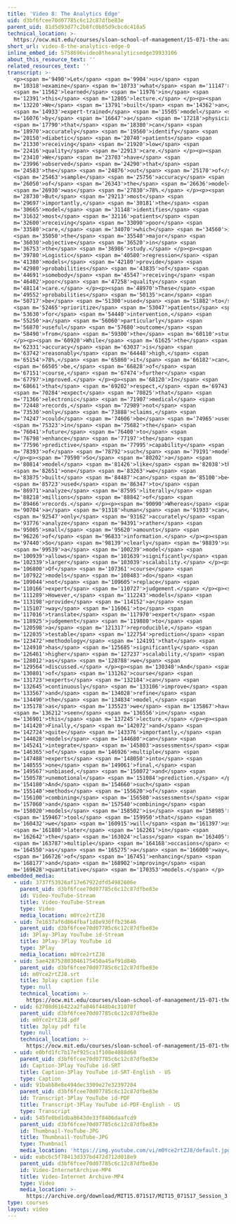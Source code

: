 ```yaml
---
title: 'Video 8: The Analytics Edge'
uid: d3bf6fcee70d07785c6c12c87dfbe83e
parent_uid: 81d5d93d77c2b8fc0b85d9cbcdc418a5
technical_location: >-
  https://ocw.mit.edu/courses/sloan-school-of-management/15-071-the-analytics-edge-spring-2017/logistic-regression/modeling-the-expert-an-introduction-to-logistic-regression/video-8-the-analytics-edge/video-8-the-analytics-edge-0
short_url: video-8-the-analytics-edge-0
inline_embed_id: 5758696video8theanalyticsedge39933106
about_this_resource_text: ''
related_resources_text: ''
transcript: >-
  <p><span m='9490'>Let</span> <span m='9904'>us</span> <span
  m='10318'>examine</span> <span m='10733'>what</span> <span m='11147'>we</span>
  <span m='11562'>learned</span> <span m='11976'>in</span> <span
  m='12391'>this</span> <span m='12805'>lecture.</span> </p><p><span
  m='13220'>We</span> <span m='13791'>built</span> <span m='14362'>an</span>
  <span m='14933'>expert-trained</span> <span m='15505'>model</span> <span
  m='16076'>by</span> <span m='16647'>a</span> <span m='17218'>physician</span>
  <span m='17790'>that</span> <span m='18380'>can</span> <span
  m='18970'>accurately</span> <span m='19560'>identify</span> <span
  m='20150'>diabetic</span> <span m='20740'>patients</span> <span
  m='21330'>receiving</span> <span m='21920'>low</span> <span
  m='22416'>quality</span> <span m='22913'>care.</span> </p><p><span
  m='23410'>We</span> <span m='23703'>have</span> <span
  m='23996'>observed</span> <span m='24290'>that</span> <span
  m='24583'>the</span> <span m='24876'>out</span> <span m='25170'>of</span>
  <span m='25463'>sample</span> <span m='25756'>accuracy</span> <span
  m='26050'>of</span> <span m='26343'>the</span> <span m='26636'>model</span>
  <span m='26930'>was</span> <span m='27830'>78%.</span> </p><p><span
  m='28730'>But</span> <span m='29213'>most</span> <span
  m='29697'>importantly,</span> <span m='30181'>the</span> <span
  m='30665'>model</span> <span m='31148'>identifies</span> <span
  m='31632'>most</span> <span m='32116'>patients</span> <span
  m='32600'>receiving</span> <span m='33090'>poor</span> <span
  m='33580'>care,</span> <span m='34070'>which</span> <span m='34560'>is</span>
  <span m='35050'>the</span> <span m='35540'>major</span> <span
  m='36030'>objective</span> <span m='36520'>in</span> <span
  m='36753'>the</span> <span m='36986'>study.</span> </p><p><span
  m='39780'>Logistic</span> <span m='40580'>regression</span> <span
  m='41380'>models</span> <span m='42180'>provide</span> <span
  m='42980'>probabilities</span> <span m='43835'>of</span> <span
  m='44691'>somebody</span> <span m='45547'>receiving</span> <span
  m='46402'>poor</span> <span m='47258'>quality</span> <span
  m='48114'>care.</span> </p><p><span m='48970'>These</span> <span
  m='49552'>probabilities</span> <span m='50135'>can</span> <span
  m='50717'>be</span> <span m='51300'>used</span> <span m='51882'>to</span>
  <span m='52465'>prioritize</span> <span m='53047'>patients</span> <span
  m='53630'>for</span> <span m='54440'>intervention,</span> <span
  m='55250'>a</span> <span m='56060'>particularly</span> <span
  m='56870'>useful</span> <span m='57680'>outcome</span> <span
  m='58490'>from</span> <span m='59300'>the</span> <span m='60110'>study.</span>
  </p><p><span m='60920'>While</span> <span m='61625'>the</span> <span
  m='62331'>accuracy</span> <span m='63037'>is</span> <span
  m='63742'>reasonably</span> <span m='64448'>high,</span> <span
  m='65154'>78%,</span> <span m='65860'>it</span> <span m='66182'>can</span>
  <span m='66505'>be,</span> <span m='66828'>of</span> <span
  m='67151'>course,</span> <span m='67474'>further</span> <span
  m='67797'>improved.</span> </p><p><span m='68120'>In</span> <span
  m='68661'>that</span> <span m='69202'>respect,</span> <span m='69743'>I</span>
  <span m='70284'>expect</span> <span m='70825'>that</span> <span
  m='71366'>electronic</span> <span m='71907'>medical</span> <span
  m='72448'>records,</span> <span m='72989'>not</span> <span
  m='73530'>only</span> <span m='73888'>claims,</span> <span
  m='74247'>could</span> <span m='74606'>be</span> <span m='74965'>used</span>
  <span m='75323'>in</span> <span m='75682'>the</span> <span
  m='76041'>future</span> <span m='76400'>to</span> <span
  m='76798'>enhance</span> <span m='77197'>the</span> <span
  m='77596'>predictive</span> <span m='77995'>capability</span> <span
  m='78393'>of</span> <span m='78792'>such</span> <span m='79191'>models.</span>
  </p><p><span m='79590'>So</span> <span m='80202'>a</span> <span
  m='80814'>model</span> <span m='81426'>like</span> <span m='82038'>the</span>
  <span m='82651'>one</span> <span m='83263'>we</span> <span
  m='83875'>built</span> <span m='84487'>can</span> <span m='85100'>be</span>
  <span m='85723'>used</span> <span m='86347'>to</span> <span
  m='86971'>analyze</span> <span m='87595'>literally</span> <span
  m='88218'>millions</span> <span m='88842'>of</span> <span
  m='89466'>records.</span> </p><p><span m='90090'>Whereas</span> <span
  m='90704'>a</span> <span m='91318'>human</span> <span m='91933'>can</span>
  <span m='92547'>only</span> <span m='93162'>accurately</span> <span
  m='93776'>analyze</span> <span m='94391'>rather</span> <span
  m='95005'>small</span> <span m='95620'>amounts</span> <span
  m='96226'>of</span> <span m='96833'>information.</span> </p><p><span
  m='97440'>So</span> <span m='98139'>clearly</span> <span m='98839'>such</span>
  <span m='99539'>a</span> <span m='100239'>model</span> <span
  m='100939'>allows</span> <span m='101639'>significantly</span> <span
  m='102339'>larger</span> <span m='103039'>scalability.</span> </p><p><span
  m='106800'>Of</span> <span m='107361'>course</span> <span
  m='107922'>models</span> <span m='108483'>do</span> <span
  m='109044'>not</span> <span m='109605'>replace</span> <span
  m='110166'>expert</span> <span m='110727'>judgement.</span> </p><p><span
  m='111289'>However,</span> <span m='112243'>models</span> <span
  m='113198'>provide</span> <span m='114152'>a</span> <span
  m='115107'>way</span> <span m='116061'>to</span> <span
  m='117016'>translate</span> <span m='117970'>expert</span> <span
  m='118925'>judgement</span> <span m='119880'>to</span> <span
  m='120598'>a</span> <span m='121317'>reproducible,</span> <span
  m='122035'>testable</span> <span m='122754'>prediction</span> <span
  m='123472'>methodology</span> <span m='124191'>that</span> <span
  m='124910'>has</span> <span m='125685'>significantly</span> <span
  m='126461'>higher</span> <span m='127237'>scalability,</span> <span
  m='128012'>as</span> <span m='128788'>we</span> <span
  m='129564'>discussed.</span> </p><p><span m='130340'>And</span> <span
  m='130801'>of</span> <span m='131262'>course</span> <span
  m='131723'>experts</span> <span m='132184'>can</span> <span
  m='132645'>continuously</span> <span m='133106'>improve</span> <span
  m='133567'>and</span> <span m='134028'>refine</span> <span
  m='134490'>the</span> <span m='134834'>model,</span> <span
  m='135178'>as</span> <span m='135523'>we</span> <span m='135867'>have</span>
  <span m='136212'>seen</span> <span m='136556'>in</span> <span
  m='136901'>this</span> <span m='137245'>lecture.</span> </p><p><span
  m='141420'>Finally,</span> <span m='142072'>and</span> <span
  m='142724'>quite</span> <span m='143376'>importantly,</span> <span
  m='144028'>models</span> <span m='144680'>can</span> <span
  m='145241'>integrate</span> <span m='145803'>assessments</span> <span
  m='146365'>of</span> <span m='146926'>multiple</span> <span
  m='147488'>experts</span> <span m='148050'>into</span> <span
  m='148555'>one</span> <span m='149061'>final,</span> <span
  m='149567'>unbiased,</span> <span m='150072'>and</span> <span
  m='150578'>unemotional</span> <span m='151084'>prediction.</span> </p><p><span
  m='154180'>And</span> <span m='154660'>such</span> <span
  m='155140'>methods</span> <span m='155620'>of</span> <span
  m='156100'>combining</span> <span m='156580'>assessments</span> <span
  m='157060'>and</span> <span m='157540'>combining</span> <span
  m='158020'>models</span> <span m='158502'>is</span> <span m='158985'>a</span>
  <span m='159467'>tool</span> <span m='159950'>that</span> <span
  m='160432'>we</span> <span m='160915'>will</span> <span m='161397'>use</span>
  <span m='161880'>later</span> <span m='162261'>in</span> <span
  m='162642'>the</span> <span m='163024'>class</span> <span m='163405'>on</span>
  <span m='163787'>multiple</span> <span m='164168'>occasions</span> <span
  m='164550'>as</span> <span m='165275'>a</span> <span m='166000'>way</span>
  <span m='166726'>of</span> <span m='167451'>enhancing</span> <span
  m='168177'>and</span> <span m='168902'>improving</span> <span
  m='169628'>quantitative</span> <span m='170353'>models.</span> </p>
embedded_media:
  - uid: 3737f53926af17e67922dfd54982606e
    parent_uid: d3bf6fcee70d07785c6c12c87dfbe83e
    id: Video-YouTube-Stream
    title: Video-YouTube-Stream
    type: Video
    media_location: m0Yce2rtZJ8
  - uid: 7e1637af6d864fbaf1d8e936ffb23646
    parent_uid: d3bf6fcee70d07785c6c12c87dfbe83e
    id: 3Play-3Play YouTube id-Stream
    title: 3Play-3Play YouTube id
    type: 3Play
    media_location: m0Yce2rtZJ8
  - uid: 5ae428752803046175450a45af91d84b
    parent_uid: d3bf6fcee70d07785c6c12c87dfbe83e
    id: m0Yce2rtZJ8.srt
    title: 3play caption file
    type: null
    technical_location: >-
      https://ocw.mit.edu/courses/sloan-school-of-management/15-071-the-analytics-edge-spring-2017/logistic-regression/modeling-the-expert-an-introduction-to-logistic-regression/video-8-the-analytics-edge/video-8-the-analytics-edge-0/m0Yce2rtZJ8.srt
  - uid: 62708d616422a2fa846f448b4c31070f
    parent_uid: d3bf6fcee70d07785c6c12c87dfbe83e
    id: m0Yce2rtZJ8.pdf
    title: 3play pdf file
    type: null
    technical_location: >-
      https://ocw.mit.edu/courses/sloan-school-of-management/15-071-the-analytics-edge-spring-2017/logistic-regression/modeling-the-expert-an-introduction-to-logistic-regression/video-8-the-analytics-edge/video-8-the-analytics-edge-0/m0Yce2rtZJ8.pdf
  - uid: e0bfd1fc7b17ef925ca1f108e4088d68
    parent_uid: d3bf6fcee70d07785c6c12c87dfbe83e
    id: Caption-3Play YouTube id-SRT
    title: Caption-3Play YouTube id-SRT-English - US
    type: Caption
  - uid: 91babb8e8e494dec3309e27e32397204
    parent_uid: d3bf6fcee70d07785c6c12c87dfbe83e
    id: Transcript-3Play YouTube id-PDF
    title: Transcript-3Play YouTube id-PDF-English - US
    type: Transcript
  - uid: 545fe0bd1dba8643de33f8406daafcd9
    parent_uid: d3bf6fcee70d07785c6c12c87dfbe83e
    id: Thumbnail-YouTube-JPG
    title: Thumbnail-YouTube-JPG
    type: Thumbnail
    media_location: 'https://img.youtube.com/vi/m0Yce2rtZJ8/default.jpg'
  - uid: eabc6c5f78413d337bd472d712d018e9
    parent_uid: d3bf6fcee70d07785c6c12c87dfbe83e
    id: Video-InternetArchive-MP4
    title: Video-Internet Archive-MP4
    type: Video
    media_location: >-
      https://archive.org/download/MIT15.071S17/MIT15_071S17_Session_3.2.14_300k.mp4
type: courses
layout: video
---
```

